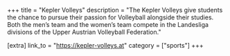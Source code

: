 +++
title = "Kepler Volleys"
description = "The Kepler Volleys give students the chance to pursue their passion for Volleyball alongside their studies. Both the men’s team and the women’s team compete in the Landesliga divisions of the Upper Austrian Volleyball Federation."

[extra]
link_to = "https://kepler-volleys.at"
category = ["sports"]
+++
